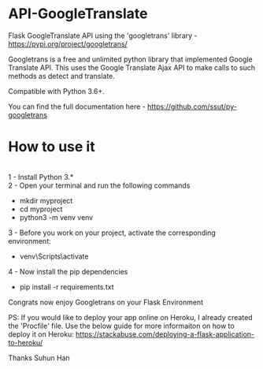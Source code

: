 # API-GoogleTranslate
Flask GoogleTranslate API using the 'googletrans' library - https://pypi.org/project/googletrans/


Googletrans is a free and unlimited python library that implemented Google Translate API. This uses the Google Translate Ajax API to make calls to such methods as detect and translate.

Compatible with Python 3.6+.

You can find the full documentation here - https://github.com/ssut/py-googletrans

# How to use it
</br>1 - Install Python 3.*
</br>2 - Open your terminal and run the following commands
- mkdir myproject
- cd myproject
- python3 -m venv venv

3 - Before you work on your project, activate the corresponding environment:
- venv\Scripts\activate

4 - Now install the pip dependencies
- pip install -r requirements.txt

Congrats now enjoy Googletrans on your Flask Environment

PS: If you would like to deploy your app online on Heroku, I already created the 'Procfile' file. Use the below guide for more informaiton on how to deploy it on Heroku:
https://stackabuse.com/deploying-a-flask-application-to-heroku/


Thanks Suhun Han
